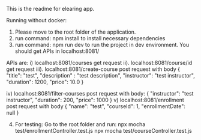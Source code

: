 This is the readme for elearing  app.

Running without docker: 
1. Please move to the root folder of the application.
2. run command:  npm install to install necessary dependencies
3. run command: npm run dev to run the project in dev environment. You should get APIs in localhost:8081/

APIs are: 
i) localhost:8081/courses get request
ii). localhost:8081/course/id get request
iii). localhost:8081/create-course post request with body
{
    "title": "test",
    "description" : "test description",
    "instructor": "test instructor",
    "duration": 1200,
    "price": 10.0 
}

iv) localhost:8081/filter-courses post request with body:
{
    "instructor": "test instructor",
    "duration": 200,
    "price": 1000
}
v) localhost:8081/enrollment post request with body
{
    "name": "test",
    "courseId": 1,
    "enrollmentDate": null
}



4. For testing: 
Go to the root folder and run: 
npx mocha test/enrollmentController.test.js
npx mocha test/courseController.test.js